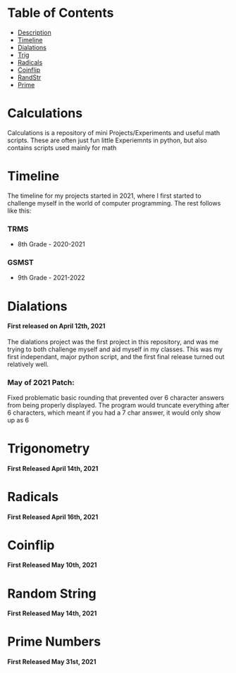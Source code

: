 # Table of Contents
* [Description](#calculations)
* [Timeline](#timeline)
* [Dialations](#dialations)
* [Trig](#trigonometry)
* [Radicals](#radicals)
* [Coinflip](#coinflip)
* [RandStr](#random-string)
* [Prime](#prime-numbers)

# Calculations

Calculations is a repository of mini Projects/Experiments and useful math scripts. These are often just fun little Experiemnts in python, but also contains scripts used mainly for math

# Timeline

The timeline for my projects started in 2021, where I first started to challenge myself in the world of computer programming. The rest follows like this:

### TRMS

* 8th Grade - 2020-2021

### GSMST

* 9th Grade - 2021-2022

# Dialations
#### First released on April 12th, 2021
The dialations project was the first project in this repository, and was me trying to both challenge myself and aid myself in my classes. This was my first independant, major python script, and the first final release turned out relatively well.

### May of 2021 Patch:
Fixed problematic basic rounding that prevented over 6 character answers from being properly displayed. The program would truncate everything after 6 characters, which meant if you had a 7 char answer, it would only show up as 6

# Trigonometry
#### First Released April 14th, 2021

# Radicals
#### First Released April 16th, 2021

# Coinflip
#### First Released May 10th, 2021

# Random String
#### First Released May 14th, 2021

# Prime Numbers
#### First Released May 31st, 2021
